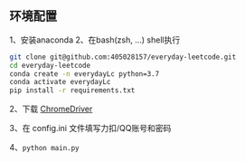 ## 环境配置

1、安装anaconda
2、在bash(zsh, ...) shell执行
```bash
git clone git@github.com:405028157/everyday-leetcode.git
cd everyday-leetcode
conda create -n everydayLc python=3.7
conda activate everydayLc
pip install -r requirements.txt
```

2、下载 [ChromeDriver](https://sites.google.com/a/chromium.org/chromedriver/downloads)

3、在 config.ini 文件填写力扣/QQ账号和密码

4、`python main.py`